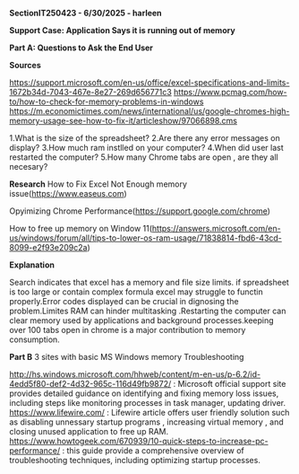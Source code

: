 **SectionIT250423 - 6/30/2025 -  harleen**

**Support Case: Application Says it is running out of memory**

**Part A: Questions to Ask the End User**

**Sources**

https://support.microsoft.com/en-us/office/excel-specifications-and-limits-1672b34d-7043-467e-8e27-269d656771c3
https://www.pcmag.com/how-to/how-to-check-for-memory-problems-in-windows
https://m.economictimes.com/news/international/us/google-chromes-high-memory-usage-see-how-to-fix-it/articleshow/97066898.cms

1.What is the size of the spreadsheet?
2.Are there any error messages on display?
3.How much ram instlled on your computer?
4.When did user last restarted the computer?
5.How many Chrome tabs are open , are they all necesary?

**Research** 
How to Fix Excel Not Enough memory issue(https://www.easeus.com)

Opyimizing Chrome Performance(https://support.google.com/chrome)

How to free up memory on Window 11(https://answers.microsoft.com/en-us/windows/forum/all/tips-to-lower-os-ram-usage/71838814-fbd6-43cd-8099-e2f93e209c2a)

**Explanation** 

Search indicates that excel has a memory and file size limits. if spreadsheet is too large or contain complex formula excel may struggle to functin properly.Error codes displayed can be crucial in dignosing the problem.Limites RAM can hinder multitasking .Restarting the computer can clear memory used by applications and background processes.keeping over 100 tabs open in chrome is  a major contribution to memory consumption.


**Part B**
3 sites with basic MS Windows memory Troubleshooting

http://hs.windows.microsoft.com/hhweb/content/m-en-us/p-6.2/id-4edd5f80-def2-4d32-965c-116d49fb9872/
: Microsoft official support site provides detailed guidance on identifying and fixing memory loss issues, including steps like monitoring processes in task manager, updating driver.
https://www.lifewire.com/
: Lifewire article offers user friendly solution such as disabling unnessary startup programs , increasing virtual memory , and closing unused application to free up RAM.
https://www.howtogeek.com/670939/10-quick-steps-to-increase-pc-performance/
: this guide provide a comprehensive overview of troubleshooting techniques, including optimizing startup processes.

